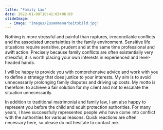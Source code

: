 ```yaml
---
title: "Family Law"
date: 2022-01-08T10:41:03+06:00
slideImage:
  - image: "images/Zusammenarbeitsbild.jpg"
---
```


Nothing is more stressful and painful than ruptures, irreconcilable conflicts and the associated uncertainties in the family environment. Sensitive life situations require sensitive, prudent and at the same time professional and swift action. Precisely because family conflicts are often existentially very stressful, it is worth placing your own interests in experienced and level-headed hands.

I will be happy to provide you with comprehensive advice and work with you to define a strategy that does justice to your interests. My aim is to avoid unnecessarily prolonging family disputes and driving up costs. My motto is therefore: to achieve a fair solution for my client and not to escalate the situation unnecessarily.

In addition to traditional matrimonial and family law, I am also happy to represent you before the child and adult protection authorities. For many years, I have successfully represented people who have come into conflict with the authorities for various reasons. Quick reactions are often necessary here, so please do not hesitate to contact me.


